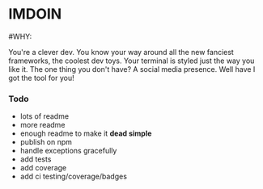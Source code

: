 # IMDOIN

#WHY:

You're a clever dev. You know your way around all the new fanciest frameworks,
the coolest dev toys. Your terminal is styled just the way you like it. The one
thing you don't have? A social media presence. Well have I got the tool for you!


### Todo
* lots of readme
* more readme
* enough readme to make it **dead simple**
* publish on npm
* handle exceptions gracefully
* add tests
* add coverage
* add ci testing/coverage/badges
